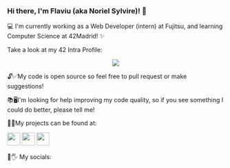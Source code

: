 ### Hi there, I'm Flaviu (aka Noriel Sylvire)! 👋

💻 I'm currently working as a Web Developer (intern) at Fujitsu, and learning Computer Science at 42Madrid! ✨

Take a look at my 42 Intra Profile:

<p align="center"><a href="https://github.com/JaeSeoKim/badge42"><img src="https://badge42.vercel.app/api/v2/clhxrw1x7000608mi0kserdz4/stats?cursusId=21&coalitionId=64"/></a></p>

🔓✅My code is open source so feel free to pull request or make suggestions!

📚🖥I'm looking for help improving my code quality, so if you see something I could do better, please tell me!

🔮💎My projects can be found at:

<a href="https://norielsylvire.itch.io"><img src="https://static.itch.io/images/app-icon.svg" width=30 height=30/></a>
<a href="https://content.minetest.net/users/Noriel_Sylvire/"><img src="https://content.minetest.net/favicon-32.png" width=30 height=30/></a>
<a href="https://github.com/NorielSylvire"><img src="https://github.githubassets.com/favicons/favicon.png" width=30 height=30/></a>

👤🖐 My socials:
